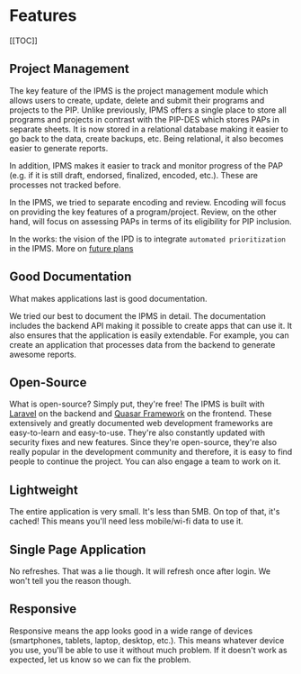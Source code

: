 # Features

[[TOC]]

## Project Management

The key feature of the IPMS is the project management module which allows users to create, update, delete and submit their programs and projects to the PIP. Unlike previously, IPMS offers a single place to store all programs and projects in contrast with the PIP-DES which stores PAPs in separate sheets. It is now stored in a relational database making it easier to go back to the data, create backups, etc. Being relational, it also becomes easier to generate reports.

In addition, IPMS makes it easier to track and monitor progress of the PAP (e.g. if it is still draft, endorsed, finalized, encoded, etc.). These are processes not tracked before.

In the IPMS, we tried to separate encoding and review. Encoding will focus on providing the key features of a program/project. Review, on the other hand, will focus on assessing PAPs in terms of its eligibility for PIP inclusion.

In the works: the vision of the IPD is to integrate `automated prioritization` in the IPMS. More on [future plans](/guide/future-plans)

## Good Documentation

What makes applications last is good documentation.

We tried our best to document the IPMS in detail. The documentation includes the backend API making it possible to create apps that can use it. It also ensures that the application is easily extendable. For example, you can create an application that processes data from the backend to generate awesome reports.

## Open-Source

What is open-source? Simply put, they're free! The IPMS is built with [Laravel](https://laravel.com/) on the backend and [Quasar Framework](https://quasar.dev/) on the frontend. These extensively and greatly documented web development frameworks are easy-to-learn and easy-to-use. They're also constantly updated with security fixes and new features. Since they're open-source, they're also really popular in the development community and therefore, it is easy to find people to continue the project. You can also engage a team to work on it.

## Lightweight

The entire application is very small. It's less than 5MB. On top of that, it's cached! This means you'll need less mobile/wi-fi data to use it.

## Single Page Application

No refreshes. That was a lie though. It will refresh once after login. We won't tell you the reason though.

## Responsive

Responsive means the app looks good in a wide range of devices (smartphones, tablets, laptop, desktop, etc.). This means whatever device you use, you'll be able to use it without much problem. If it doesn't work as expected, let us know so we can fix the problem.